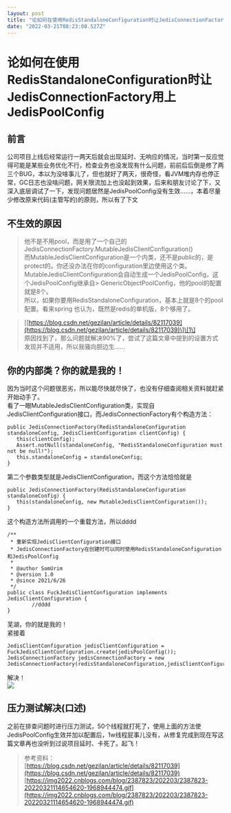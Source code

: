```yaml
---
layout: post
title: "论如何在使用RedisStandaloneConfiguration时让JedisConnectionFactory用上JedisPoolConfig"
date: "2022-03-21T08:23:08.527Z"
---
```

论如何在使用RedisStandaloneConfiguration时让JedisConnectionFactory用上JedisPoolConfig
===========================================================================

前言
--

公司项目上线后经常运行一两天后就会出现延时、无响应的情况，当时第一反应觉得可能是某些业务优化不行，检查业务也没发现有什么问题，前前后后倒是修了两三个BUG，本以为没啥事儿了，但也就好了两天，很奇怪，看JVM堆内存也停正常，GC日志也没啥问题，网关限流加上也没起到效果，后来和朋友讨论了下，又深入底层调试了一下，发现问题居然是JedisPoolConfig没有生效……，本着尽量少修改原来代码(主管写的)的原则，所以有了下文

不生效的原因
------

> 他不是不用pool，而是用了一个自己的JedisConnectionFactory.MutableJedisClientConfiguration()  
> 而MutableJedisClientConfiguration是一个内类，还不是public的，是protect的。你还没办法在你的configuration里边使用这个类。  
> MutableJedisClientConfiguration会自动生成一个JedisPoolConfig，这个JedisPoolConfig继承自> GenericObjectPoolConfig，他的pool的配置就是8个。  
> 所以，如果你要用RedisStandaloneConfiguration，基本上就是8个的pool配置。看来spring 也认为，既然是redis的单机版，8个够用了。

> \[[https://blog.csdn.net/gezilan/article/details/82117039](https://blog.csdn.net/gezilan/article/details/82117039)\]\[1\]  
> 原因找到了，那么问题就解决90%了，尝试了这篇文章中提到的设置方式发现并不适用，所以我骚向胆边生……

你的内部类？你的就是我的！
-------------

因为当时这个问题很恶劣，所以能尽快就尽快了，也没有仔细查阅相关资料就赶紧开始动手了。  
看了一眼MutableJedisClientConfiguration类，实现自JedisClientConfiguration接口，而JedisConnectionFactory有个构造方法：

    public JedisConnectionFactory(RedisStandaloneConfiguration standaloneConfig, JedisClientConfiguration clientConfig) {
       this(clientConfig);
       Assert.notNull(standaloneConfig, "RedisStandaloneConfiguration must not be null!");
       this.standaloneConfig = standaloneConfig;
    }
    

第二个参数类型就是JedisClientConfiguration，而这个方法恰恰就是

    public JedisConnectionFactory(RedisStandaloneConfiguration standaloneConfig) {
       this(standaloneConfig, new MutableJedisClientConfiguration());
    }
    

这个构造方法所调用的一个重载方法，所以dddd

    /**
     * 重新实现JedisClientConfiguration接口
     * JedisConnectionFactory在创建时可以同时使用RedisStandaloneConfiguration和JedisPoolConfig
     *
     * @author SomUrim
     * @version 1.0
     * @since 2021/6/26
     */
    public class FuckJedisClientConfiguration implements JedisClientConfiguration {
            //dddd
    }
    

芜湖，你的就是我的！  
紧接着

    JedisClientConfiguration jedisClientConfiguration = FuckJedisClientConfiguration.create(jedisPoolConfig());
    JedisConnectionFactory jedisConnectionFactory = new JedisConnectionFactory(redisStandaloneConfiguration,jedisClientConfiguration);
    

解决！  
![](https://img2022.cnblogs.com/blog/2387823/202203/2387823-20220321114654620-1968944474.gif)

压力测试解决(口述)
----------

之前在排查问题时进行压力测试，50个线程就打死了，使用上面的方法使JedisPoolConfig生效并加以配置后，1w线程屁事儿没有，从修复完成到现在写这篇文章再也没听到过说项目延时、卡死了。起飞！

> 参考资料：  
> [https://blog.csdn.net/gezilan/article/details/82117039](https://blog.csdn.net/gezilan/article/details/82117039)  
> [https://img2022.cnblogs.com/blog/2387823/202203/2387823-20220321114654620-1968944474.gif](https://img2022.cnblogs.com/blog/2387823/202203/2387823-20220321114654620-1968944474.gif)